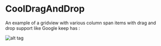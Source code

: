 CoolDragAndDrop
===============

An example of a gridview with various column span items with drag and drop support like Google keep has :

![alt tag](https://raw.github.com/username/projectname/branch/path/to/img.png)
